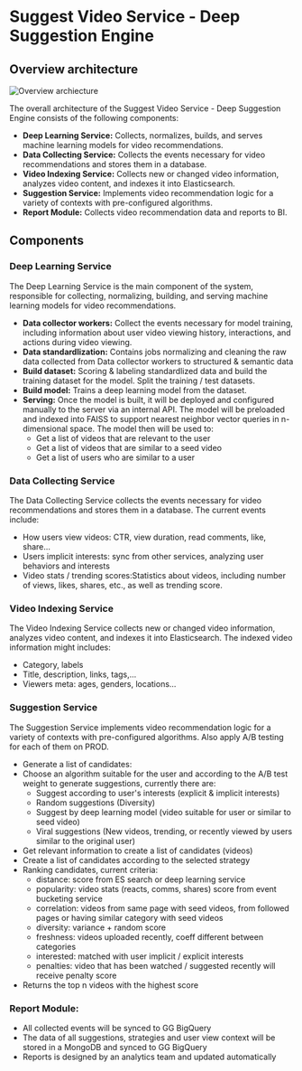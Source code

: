 # Suggest Video Service - Deep Suggestion Engine

## Overview architecture

![Overview archiecture](https://i.imgur.com/JyuSs5P.png)

The overall architecture of the Suggest Video Service - Deep Suggestion Engine consists of the following components:

* **Deep Learning Service:** Collects, normalizes, builds, and serves machine learning models for video recommendations.
* **Data Collecting Service:** Collects the events necessary for video recommendations and stores them in a database.
* **Video Indexing Service:** Collects new or changed video information, analyzes video content, and indexes it into Elasticsearch.
* **Suggestion Service:** Implements video recommendation logic for a variety of contexts with pre-configured algorithms.
* **Report Module:** Collects video recommendation data and reports to BI.

## Components

### Deep Learning Service

The Deep Learning Service is the main component of the system, responsible for collecting, normalizing, building, and serving machine learning models for video recommendations.

* **Data collector workers:** Collect the events necessary for model training, including information about user video viewing history, interactions, and actions during video viewing.
* **Data standardlization:** Contains jobs normalizing and cleaning the raw data collected from Data collector workers to structured & semantic data
* **Build dataset:** Scoring & labeling standardlized data and build the training dataset for the model. Split the training / test datasets.
* **Build model:** Trains a deep learning model from the dataset.
* **Serving:** Once the model is built, it will be deployed and configured manually to the server via an internal API. The model will be preloaded and indexed into FAISS to support nearest neighbor vector queries in n-dimensional space. The model then will be used to:
  - Get a list of videos that are relevant to the user
  - Get a list of videos that are similar to a seed video
  - Get a list of users who are similar to a user

### Data Collecting Service

The Data Collecting Service collects the events necessary for video recommendations and stores them in a database. The current events include:
  - How users view videos: CTR, view duration, read comments, like, share...
  - Users implicit interests: sync from other services, analyzing user behaviors and interests
  - Video stats / trending scores:Statistics about videos, including number of views, likes, shares, etc., as well as trending score.


### Video Indexing Service

The Video Indexing Service collects new or changed video information, analyzes video content, and indexes it into Elasticsearch. The indexed video information might includes:
  - Category, labels
  - Title, description, links, tags,...
  - Viewers meta: ages, genders, locations...

### Suggestion Service

The Suggestion Service implements video recommendation logic for a variety of contexts with pre-configured algorithms. Also apply A/B testing for each of them on PROD.

- Generate a list of candidates:
- Choose an algorithm suitable for the user and according to the A/B test weight to generate suggestions, currently there are:
  + Suggest according to user's interests (explicit & implicit interests)
  + Random suggestions (Diversity)
  + Suggest by deep learning model (video suitable for user or similar to seed video)
  + Viral suggestions (New videos, trending, or recently viewed by users similar to the original user)
- Get relevant information to create a list of candidates (videos)
- Create a list of candidates according to the selected strategy
- Ranking candidates, current criteria:
  + distance: score from ES search or deep learning service
  + popularity: video stats (reacts, comms, shares) score from event bucketing service
  + correlation: videos from same page with seed videos, from followed pages or having similar category with seed videos
  + diversity: variance + random score
  + freshness: videos uploaded recently, coeff different between categories
  + interested: matched with user implicit / explicit interests
  + penalties: video that has been watched / suggested recently will receive penalty score
- Returns the top n videos with the highest score
  
### Report Module:
- All collected events will be synced to GG BigQuery
- The data of all suggestions, strategies and user view context will be stored in a MongoDB and synced to GG BigQuery
- Reports is designed by an analytics team and updated automatically